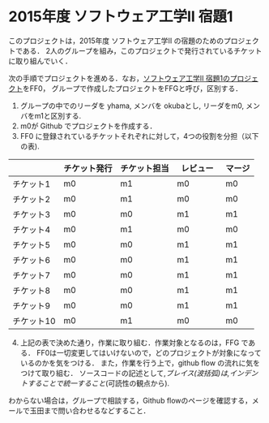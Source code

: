 # 2015年度 ソフトウェア工学II 宿題1

このプロジェクトは，2015年度 ソフトウェア工学II の宿題のためのプロジェクトである．
2人のグループを組み，このプロジェクトで発行されているチケットに取り組んでいく．

次の手順でプロジェクトを進める．なお，[ソフトウェア工学II 宿題1のプロジェクト](https://github.com/ksuse/FileFinder)をFF0，
グループで作成したプロジェクトをFFGと呼び，区別する．

1. グループの中でのリーダを  yhama, メンバを okubaとし, リーダをm0, メンバをm1と区別する.
2. m0が Github でプロジェクトを作成する．
3. FF0 に登録されているチケットそれぞれに対して，4つの役割を分担（以下の表).


|          | チケット発行 | チケット担当 | レビュー　| マージ |
|----------|------------|-------------|---------|--------|
| チケット1 | m0 | m1 | m0 | m0 |
| チケット2 | m0 | m1 | m0 | m0 |
| チケット3 | m0 | m0 | m1 | m1 |
| チケット4 | m0 | m1| m0 | m0 |
| チケット5 | m0 | m0 | m1 | m1 |
| チケット6 | m0 | m0 | m1 | m1 |
| チケット7 | m0 | m0 | m1 | m1 |
| チケット8 | m0 | m0 | m1 | m1 |
| チケット9 | m0 | m0 | m1| m1 |
| チケット10 | m0 | m1| m0 | m0 |


4. 上記の表で決めた通り，作業に取り組む．作業対象となるのは，FFG である．
   FF0は一切変更してはいけないので，どのプロジェクトが対象になっているのかを気をつける．
   また，作業を行う上で，github flow の流れに気をつけて取り組む．
   ソースコードの記述として,*ブレイス(波括弧)は,インデントすることで統一すること*(可読性の観点から).

わからない場合は，グループで相談する，Github flowのページを確認する，メールで玉田まで問い合わせるなどすること．
